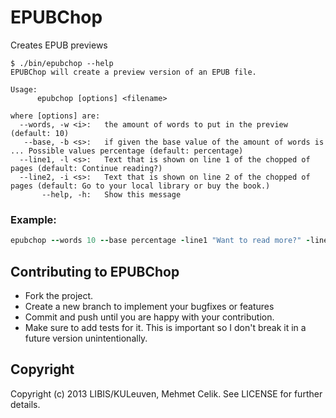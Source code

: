 EPUBChop
========

Creates EPUB previews

```
$ ./bin/epubchop --help
EPUBChop will create a preview version of an EPUB file.

Usage:
      epubchop [options] <filename>

where [options] are:
  --words, -w <i>:   the amount of words to put in the preview (default: 10)
   --base, -b <s>:   if given the base value of the amount of words is ... Possible values percentage (default: percentage)
  --line1, -l <s>:   Text that is shown on line 1 of the chopped of pages (default: Continue reading?)
  --line2, -i <s>:   Text that is shown on line 2 of the chopped of pages (default: Go to your local library or buy the book.)
       --help, -h:   Show this message
```

### Example:
```ruby
epubchop --words 10 --base percentage -line1 "Want to read more?" -line2 "Buy the book!" my.epub
```

## Contributing to EPUBChop
* Fork the project.
* Create a new branch to implement your bugfixes or features
* Commit and push until you are happy with your contribution.
* Make sure to add tests for it. This is important so I don't break it in a future version unintentionally.

## Copyright

Copyright (c) 2013 LIBIS/KULeuven, Mehmet Celik. See LICENSE for further details.